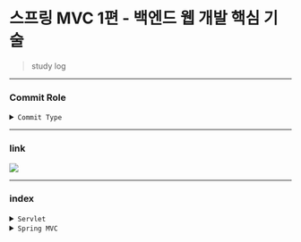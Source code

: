 # 스프링 MVC 1편 - 백엔드 웹 개발 핵심 기술
> study log
--- 
### Commit Role
<details>
  <summary>
    <code>Commit Type</code> 
  </summary>

##### type

- feat : 새로운 기능 추가, 기존의 기능을 요구 사항에 맞추어 수정
- fix : 기능에 대한 버그 수정
- build : 빌드 관련 수정
- chore : 패키지 매니저 수정, 그 외 기타 수정 ex) .gitignore
- ci : CI 관련 설정 수정
- docs : 문서(주석) 수정
- style : 코드 스타일, 포맷팅에 대한 수정
- refactor : 기능의 변화가 아닌 코드 리팩터링 ex) 변수 이름 변경
- test : 테스트 코드 추가/수정
- release : 버전 릴리즈
</details>

---
### link
<a href="https://bit.ly/3uIWT4L"><img src="https://img.shields.io/badge/Notion-000000?style=flat-square&logo=Notion&logoColor=white"/></a>

--- 

### index
<details>
  <summary>
    <code>Servlet</code> 
  </summary>

<a href="https://github.com/itsChrisJang/study-spring/tree/main/study-spring-mvc1/servlet"><img src="https://img.shields.io/badge/Github-181717?style=flat-square&logo=GitHub&logoColor=white"/></a>
</details>

<details>
  <summary>
    <code>Spring MVC</code> 
  </summary>

<a href="https://github.com/itsChrisJang/study-spring/tree/main/study-spring-mvc1/mvc"><img src="https://img.shields.io/badge/Github-181717?style=flat-square&logo=GitHub&logoColor=white"/></a>
</details>


